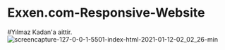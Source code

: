 # Exxen.com-Responsive-Website
#Yılmaz Kadan'a aittir. 
![screencapture-127-0-0-1-5501-index-html-2021-01-12-02_02_26-min](https://user-images.githubusercontent.com/44698680/104249169-e97e2100-547b-11eb-9a9f-b91465ec889f.png)
